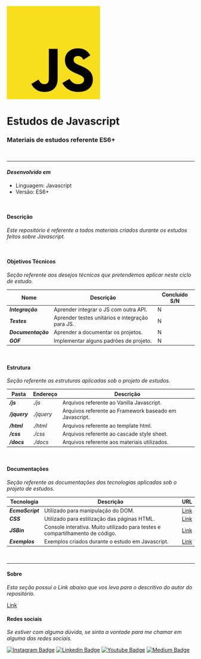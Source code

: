 <img src="./docs/images/javascript_image.png " width=250>

# **Estudos de Javascript**

### Materiais de estudos referente ES6+

</br>
<hr>

#### ***Desenvolvido em***

- Linguagem: Javascript
- Versão: ES6+

</br>

#### **Descrição**

*Este repositório é referente a todos materiais criados durante os estudos feitos sobre Javascript.*

</br>

#### **Objetivos Técnicos**

*Seção referente aos desejos técnicos que pretendemos aplicar neste ciclo de estudo.*

| Nome | Descrição | Concluído S/N |
|------|------------|--------------|
| ***Integração*** | Aprender integrar o JS com outra API. | N |
| ***Testes*** | Aprender testes unitários e integração para JS. | N |
| ***Documentação*** | Aprender a documentar os projetos. | N |
| ***GOF*** | Implementar alguns padrões de projeto. | N |

</br>

#### **Estrutura**

*Seção referente as estruturas aplicadas sob o projeto de estudos.*

| Pasta | Endereço | Descrição |
|-------|------|------------|
| ***/js*** | *./js* | Arquivos referente ao Vanilla Javascript.
| ***/jquery*** | *./jquery* | Arquivos referente ao Framework baseado em Javascript.
| ***/html*** | *./html* | Arquivos referente ao template html.
| ***/css*** | *./css* | Arquivos referente ao cascade style sheet.
| ***/docs*** | *./docs* | Arquivos referente aos materiais utilizados.

</br>

#### **Documentações**

*Seção referente as documentações das tecnologias aplicadas sob o projeto de estudos.*

| Tecnologia | Descrição | URL |
|-------|------|------------|
| ***EcmaScript*** | Utilizado para manipulação do DOM. | [Link](https://developer.mozilla.org/pt-BR/docs/Web/JavaScript) |
|   ***CSS***      | Utilizado para estilização das páginas HTML.      | [Link](https://developer.mozilla.org/pt-BR/docs/Web/CSS) |(https://nodejs.org/pt-br/docs/) |
|   ***JSBin***    | Console interativa. Muito utilizado para testes e compartilhamento de código. | [Link](https://jsbin.com/?html,output) |
|   ***Exemplos***    | Exemplos criados durante o estudo em Javascript. | [Link](./docs/pages/Examples.md) |

</br>
<hr>

#### **Sobre**

*Esta seção possuí o Link abaixo que vos leva para o descritivo do autor do repositório.*

[Link](./docs/pages/Author.md)

#### **Redes sociais**

*Se estiver com alguma dúvida, se sinta a vontade para me chamar em alguma das redes sociais.*

[![Instagram Badge](https://img.shields.io/badge/-instagram-red?style=for-the-badge&logo=instagram&logoColor=white&link=https://github.com/DiegoJCordeiro)](https://www.instagram.com/developer.mano/) [![Linkedin Badge](https://img.shields.io/badge/-Linkedin-blue?style=for-the-badge&logo=Linkedin&logoColor=white&link=https://github.com/DiegoJCordeiro)](https://www.linkedin.com/in/diego-cordeiro-552948229/) [![Youtube Badge](https://img.shields.io/badge/-Youtube-red?style=for-the-badge&logo=Youtube&logoColor=white&link=https://github.com/DiegoJCordeiro)](https://www.youtube.com/@manodev5540) [![Medium Badge](https://img.shields.io/badge/-Medium-black?style=for-the-badge&logo=Medium&logoColor=white&link=https://github.com/DiegoJCordeiro)](https://medium.com/@diegocordeiro.contatos) 